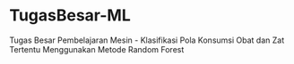 # TugasBesar-ML
Tugas Besar Pembelajaran Mesin - Klasifikasi Pola Konsumsi Obat dan Zat Tertentu Menggunakan Metode Random Forest
